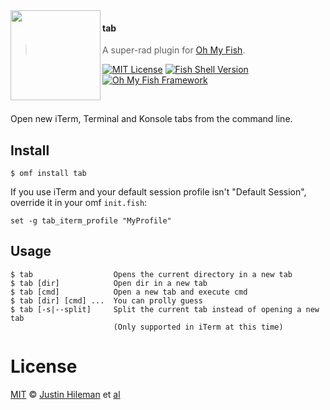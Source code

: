 <img src="https://cdn.rawgit.com/oh-my-fish/oh-my-fish/e4f1c2e0219a17e2c748b824004c8d0b38055c16/docs/logo.svg" align="left" width="144px" height="144px"/>

#### tab
> A super-rad plugin for [Oh My Fish][omf-link].

[![MIT License](https://img.shields.io/badge/license-MIT-007EC7.svg?style=flat-square)](/LICENSE)
[![Fish Shell Version](https://img.shields.io/badge/fish-v2.2.0-007EC7.svg?style=flat-square)](http://fishshell.com)
[![Oh My Fish Framework](https://img.shields.io/badge/Oh%20My%20Fish-Framework-007EC7.svg?style=flat-square)](https://www.github.com/oh-my-fish/oh-my-fish)

<br/>

Open new iTerm, Terminal and Konsole tabs from the command line.


## Install

```fish
$ omf install tab
```

If you use iTerm and your default session profile isn't "Default Session", override it in your omf `init.fish`:

```fish
set -g tab_iterm_profile "MyProfile"
```


## Usage

```fish
$ tab                  Opens the current directory in a new tab
$ tab [dir]            Open dir in a new tab
$ tab [cmd]            Open a new tab and execute cmd
$ tab [dir] [cmd] ...  You can prolly guess
$ tab [-s|--split]     Split the current tab instead of opening a new tab
                       (Only supported in iTerm at this time)
```


# License

[MIT][mit] © [Justin Hileman][author] et [al][contributors]


[mit]:            http://opensource.org/licenses/MIT
[author]:         http://github.com/bobthecow
[contributors]:   https://github.com/oh-my-fish/plugin-tab/graphs/contributors
[omf-link]:       https://www.github.com/oh-my-fish/oh-my-fish

[license-badge]:  https://img.shields.io/badge/license-MIT-007EC7.svg?style=flat-square

